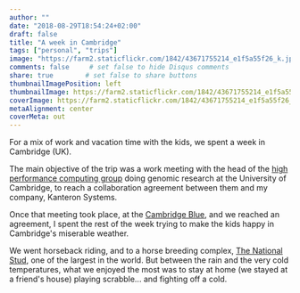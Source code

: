 ```yaml
---
author: ""
date: "2018-08-29T18:54:24+02:00"
draft: false
title: "A week in Cambridge"
tags: ["personal", "trips"]
image: "https://farm2.staticflickr.com/1842/43671755214_e1f5a55f26_k.jpg"
comments: false     # set false to hide Disqus comments
share: true        # set false to share buttons
thumbnailImagePosition: left
thumbnailImage: https://farm2.staticflickr.com/1842/43671755214_e1f5a55f26_k.jpg
coverImage: https://farm2.staticflickr.com/1842/43671755214_e1f5a55f26_k.jpg
metaAlignment: center
coverMeta: out
---
```


For a mix of work and vacation time with the kids, we spent a week in Cambridge (UK).

<!--more-->

The main objective of the trip was a work meeting with the head of the [high performance computing group](https://www.hpc.cam.ac.uk/compbio/) doing genomic research at the University of Cambridge, to reach a collaboration agreement between them and my company, Kanteron Systems.

Once that meeting took place, at the [Cambridge Blue](https://cambridge.pub/the-blue/), and we reached an agreement, I spent the rest of the week trying to make the kids happy in Cambridge's miserable weather.

We went horseback riding, and to a horse breeding complex, [The National Stud](https://www.nationalstud.co.uk/), one of the largest in the world. But between the rain and the very cold temperatures, what we enjoyed the most was to stay at home (we stayed at a friend's house) playing scrabble... and fighting off a cold.

<div id="flickrembed"></div><div style="position:absolute; top:-70px; display:block; text-align:center; z-index:-1;"></div><script src='https://flickrembed.com/embed_v2.js.php?source=flickr&layout=responsive&input=www.flickr.com/photos/jcortell/albums/72157700515785774&sort=5&by=album&theme=default&scale=fill&limit=100&skin=default&autoplay=true'></script>
